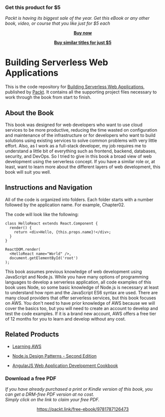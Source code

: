 
### Get this product for $5

<i>Packt is having its biggest sale of the year. Get this eBook or any other book, video, or course that you like just for $5 each</i>


<b><p align='center'>[Buy now](https://packt.link/9781787126473)</p></b>


<b><p align='center'>[Buy similar titles for just $5](https://subscription.packtpub.com/search)</p></b>


# Building Serverless Web Applications
This is the code repository for [Building Serverless Web Applications](https://www.packtpub.com/application-development/building-serverless-web-applications?utm_source=github&utm_medium=repository&utm_campaign=9781787126473), published by [Packt](https://www.packtpub.com/?utm_source=github). It contains all the supporting project files necessary to work through the book from start to finish.
## About the Book
This book was designed for web developers who want to use cloud services to be more
productive, reducing the time wasted on configuration and maintenance of the
infrastructure or for developers who want to build solutions using existing services to solve
common problems with very little effort.
Also, as I work as a full-stack developer, my job requires me to understand a little bit of
everything such as frontend, backend, databases, security, and DevOps. So I tried to give in
this book a broad view of web development using the serverless concept. If you have a
similar role or, at least, want to learn more about the different layers of web development,
this book will suit you well.
## Instructions and Navigation
All of the code is organized into folders. Each folder starts with a number followed by the application name. For example, Chapter02.



The code will look like the following:
```
class HelloReact extends React.Component {
  render() {
    return <div>Hello, {this.props.name}!</div>;
  }
}

ReactDOM.render(
  <HelloReact name="World" />,
  document.getElementById('root')
);
```

This book assumes previous knowledge of web development using JavaScript and Node.js.
While you have many options of programming languages to develop a serverless
application, all code examples of this book uses Node, so some basic knowledge of Node.js
is necessary at least to understand how npm and the JavaScript ES6 syntax are used.
There are many cloud providers that offer serverless services, but this book focuses on
AWS. You don't need to have prior knowledge of AWS because we will cover the basics too,
but you will need to create an account to develop and test the code examples. If it is a brand
new account, AWS offers a free tier of 12 months for you to learn and develop without any
cost.

## Related Products
* [Learning AWS](https://www.packtpub.com/virtualization-and-cloud/learning-aws?utm_source=github&utm_medium=repository&utm_campaign=9781784394639)

* [Node.js Design Patterns - Second Edition](https://www.packtpub.com/web-development/nodejs-design-patterns-second-edition?utm_source=github&utm_medium=repository&utm_campaign=9781785885587)

* [AngularJS Web Application Development Cookbook](https://www.packtpub.com/web-development/angularjs-web-application-development-cookbook?utm_source=github&utm_medium=repository&utm_campaign=9781783283354)
### Download a free PDF

 <i>If you have already purchased a print or Kindle version of this book, you can get a DRM-free PDF version at no cost.<br>Simply click on the link to claim your free PDF.</i>
<p align="center"> <a href="https://packt.link/free-ebook/9781787126473">https://packt.link/free-ebook/9781787126473 </a> </p>